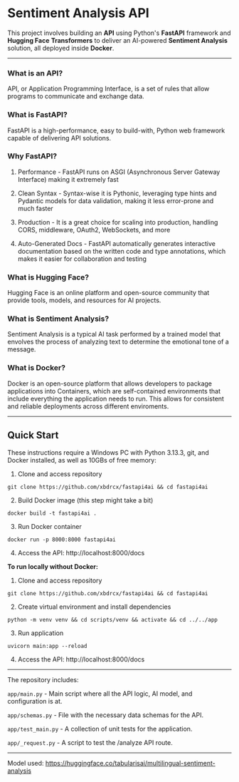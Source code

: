 # Sentiment Analysis API

This project involves building an **API** using Python's **FastAPI** framework and **Hugging Face** **Transformers** to deliver an AI-powered **Sentiment Analysis** solution, all deployed inside **Docker**.

---

### What is an API?

API, or Application Programming Interface, is a set of rules that allow programs to communicate and exchange data.

### What is FastAPI? 

FastAPI is a high-performance, easy to build-with, Python web framework capable of delivering API solutions.

### Why FastAPI?

1. Performance - FastAPI runs on ASGI (Asynchronous Server Gateway Interface) making it extremely fast

2. Clean Syntax - Syntax-wise it is Pythonic, leveraging type hints and Pydantic models for data validation, making it less error-prone and much faster

3. Production - It is a great choice for scaling into production, handling CORS, middleware, OAuth2, WebSockets, and more

4. Auto-Generated Docs - FastAPI automatically generates interactive documentation based on the written code and type annotations, which makes it easier for collaboration and testing

### What is Hugging Face?

Hugging Face is an online platform and open-source community that provide tools, models, and resources for AI projects.

### What is Sentiment Analysis?

Sentiment Analysis is a typical AI task performed by a trained model that envolves the process of analyzing text to determine the emotional tone of a message.

### What is Docker?

Docker is an open-source platform that allows developers to package applications into Containers, which are self-contained environments that include everything the application needs to run. This allows for consistent and reliable deployments across different enviroments.

---

## Quick Start

These instructions require a Windows PC with Python 3.13.3, git, and Docker installed, as well as 10GBs of free memory:

1. Clone and access repository
```
git clone https://github.com/xbdrcx/fastapi4ai && cd fastapi4ai
```

2. Build Docker image (this step might take a bit)
```
docker build -t fastapi4ai .
```

3. Run Docker container
```
docker run -p 8000:8000 fastapi4ai
```

4. Access the API: http://localhost:8000/docs

**To run locally without Docker:**

1. Clone and access repository
```
git clone https://github.com/xbdrcx/fastapi4ai && cd fastapi4ai
```

2. Create virtual environment and install dependencies
```
python -m venv venv && cd scripts/venv && activate && cd ../../app
```

3. Run application
```
uvicorn main:app --reload
```

4. Access the API: http://localhost:8000/docs

---

The repository includes:

<code>app/main.py</code> - Main script where all the API logic, AI model, and configuration is at.

<code>app/schemas.py</code> - File with the necessary data schemas for the API.

<code>app/test_main.py</code> - A collection of unit tests for the application.

<code>app/_request.py</code> - A script to test the /analyze API route. 

---

Model used: https://huggingface.co/tabularisai/multilingual-sentiment-analysis


